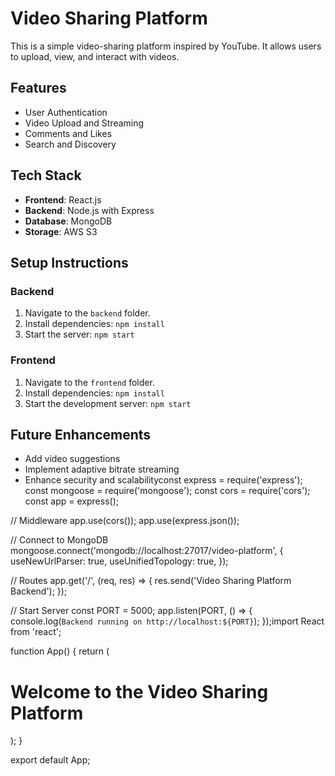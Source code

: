 # Video Sharing Platform

This is a simple video-sharing platform inspired by YouTube. It allows users to upload, view, and interact with videos.

## Features
- User Authentication
- Video Upload and Streaming
- Comments and Likes
- Search and Discovery

## Tech Stack
- **Frontend**: React.js
- **Backend**: Node.js with Express
- **Database**: MongoDB
- **Storage**: AWS S3

## Setup Instructions

### Backend
1. Navigate to the `backend` folder.
2. Install dependencies: `npm install`
3. Start the server: `npm start`

### Frontend
1. Navigate to the `frontend` folder.
2. Install dependencies: `npm install`
3. Start the development server: `npm start`

## Future Enhancements
- Add video suggestions
- Implement adaptive bitrate streaming
- Enhance security and scalabilityconst express = require('express');
const mongoose = require('mongoose');
const cors = require('cors');
const app = express();

// Middleware
app.use(cors());
app.use(express.json());

// Connect to MongoDB
mongoose.connect('mongodb://localhost:27017/video-platform', {
  useNewUrlParser: true,
  useUnifiedTopology: true,
});

// Routes
app.get('/', (req, res) => {
  res.send('Video Sharing Platform Backend');
});

// Start Server
const PORT = 5000;
app.listen(PORT, () => {
  console.log(`Backend running on http://localhost:${PORT}`);
});import React from 'react';

function App() {
  return (
    <div>
      <h1>Welcome to the Video Sharing Platform</h1>
    </div>
  );
}

export default App;
